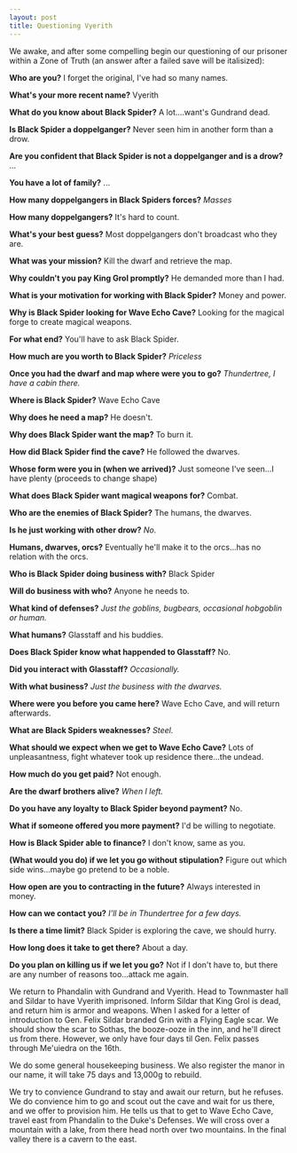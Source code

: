 ```yaml
---
layout: post
title: Questioning Vyerith
---
```


We awake, and after some compelling begin our questioning of our prisoner within a Zone of Truth (an answer after a failed save will be italisized):

**Who are you?** I forget the original, I've had so many names.

**What's your more recent name?** Vyerith

**What do you know about Black Spider?** A lot....want's Gundrand dead.

**Is Black Spider a doppelganger?** Never seen him in another form than a drow.

**Are you confident that Black Spider is not a doppelganger and is a drow?** ...

**You have a lot of family?** ...

**How many doppelgangers in Black Spiders forces?** *Masses*
 
**How many doppelgangers?** It's hard to count.

**What's your best guess?** Most doppelgangers don't broadcast who they are.

**What was your mission?** Kill the dwarf and retrieve the map.

**Why couldn't you pay King Grol promptly?** He demanded more than I had.

**What is your motivation for working with Black Spider?** Money and power.

**Why is Black Spider looking for Wave Echo Cave?** Looking for the magical forge to create magical weapons.

**For what end?** You'll have to ask Black Spider.

**How much are you worth to Black Spider?** *Priceless*

**Once you had the dwarf and map where were you to go?** *Thundertree, I have a cabin there.*

**Where is Black Spider?** Wave Echo Cave

**Why does he need a map?** He doesn't.

**Why does Black Spider want the map?** To burn it.

**How did Black Spider find the cave?** He followed the dwarves.

**Whose form were you in (when we arrived)?** Just someone I've seen...I have plenty (proceeds to change shape)

**What does Black Spider want magical weapons for?** Combat.

**Who are the enemies of Black Spider?** The humans, the dwarves.

**Is he just working with other drow?** *No.*

**Humans, dwarves, orcs?** Eventually he'll make it to the orcs...has no relation with the orcs.

**Who is Black Spider doing business with?** Black Spider

**Will do business with who?** Anyone he needs to.

**What kind of defenses?** *Just the goblins, bugbears, occasional hobgoblin or human.*

**What humans?** Glasstaff and his buddies.

**Does Black Spider know what happended to Glasstaff?** No.

**Did you interact with Glasstaff?** *Occasionally.*

**With what business?** *Just the business with the dwarves.*

**Where were you before you came here?** Wave Echo Cave, and will return afterwards.

**What are Black Spiders weaknesses?** *Steel.*

**What should we expect when we get to Wave Echo Cave?** Lots of unpleasantness, fight whatever took up residence there...the undead.

**How much do you get paid?** Not enough.

**Are the dwarf brothers alive?** *When I left.*

**Do you have any loyalty to Black Spider beyond payment?** No.

**What if someone offered you more payment?** I'd be willing to negotiate.

**How is Black Spider able to finance?** I don't know, same as you.

**(What would you do) if we let you go without stipulation?** Figure out which side wins...maybe go pretend to be a noble.

**How open are you to contracting in the future?** Always interested in money.

**How can we contact you?** *I'll be in Thundertree for a few days.*

**Is there a time limit?** Black Spider is exploring the cave, we should hurry.

**How long does it take to get there?** About a day.

**Do you plan on killing us if we let you go?** Not if I don't have to, but there are any number of reasons too...attack me again.


We return to Phandalin with Gundrand and Vyerith. Head to Townmaster hall and Sildar to have Vyerith imprisoned. Inform Sildar that King Grol is dead, and return him is armor and weapons. When I asked for a letter of introduction to Gen. Felix Sildar branded Grin with a Flying Eagle scar. We should show the scar to Sothas, the booze-ooze in the inn, and he'll direct us from there. However, we only have four days til Gen. Felix passes through Me'uiedra on the 16th.

We do some general housekeeping business. We also register the manor in our name, it will take 75 days and 13,000g to rebuild.

We try to convience Gundrand to stay and await our return, but he refuses. We do convience him to go and scout out the cave and wait for us there, and we offer to provision him. He tells us that to get to Wave Echo Cave, travel east from Phandalin to the Duke's Defenses. We will cross over a mountain with a lake, from there head north over two mountains. In the final valley there is a cavern to the east.
